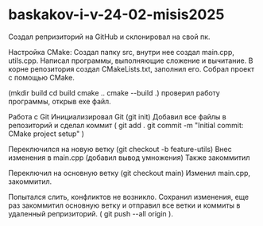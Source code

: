 # baskakov-i-v-24-02-misis2025

Cоздал репризиторий на GitHub и склонировал на свой пк.

Настройка CMake: Создал папку src, внутри нее создал main.cpp, utils.cpp. Написал программы, выполняющие сложение и вычитание. В корне репозитория создал CMakeLists.txt, заполнил его. Собрал проект с помощью CMake.

(mkdir build
cd build
cmake ..
cmake --build .)
проверил работу программы, открыв exe файл.

Работа с Git 
Инициализировал Git (git init) 
Добавил все файлы в репозиторий и сделал коммит
( git add .
git commit -m "Initial commit: CMake project setup" )

Переключился на новую ветку (git checkout -b feature-utils)
Внес изменения в main.cpp (добавил вывод умножения)
Также закоммитил

Переключил на основную ветку (git checkout main)
Изменил main.cpp, закоммитил.

Попытался слить, конфликтов не возникло. Сохранил изменения, еще раз закоммитил основную ветку и отправил все ветки и коммиты в удаленный репризиторий. ( git push --all origin ).
